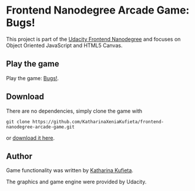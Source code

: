 # Frontend Nanodegree Arcade Game: Bugs!

This project is part of the [Udacity Frontend Nanodegree](https://www.udacity.com/course/front-end-web-developer-nanodegree--nd001) and focuses on Object Oriented JavaScript and HTML5 Canvas.

## Play the game
Play the game: [Bugs!](http://katharinaxeniakufieta.github.io/frontend-nanodegree-arcade-game/).

## Download
There are no dependencies, simply clone the game with

`git clone https://github.com/KatharinaXeniaKufieta/frontend-nanodegree-arcade-game.git`

or [download it here](https://github.com/KatharinaXeniaKufieta/frontend-nanodegree-arcade-game/archive/master.zip).

## Author
Game functionality was written by [Katharina Kufieta](https://www.linkedin.com/in/katharinakufieta).

The graphics and game engine were provided by Udacity.

